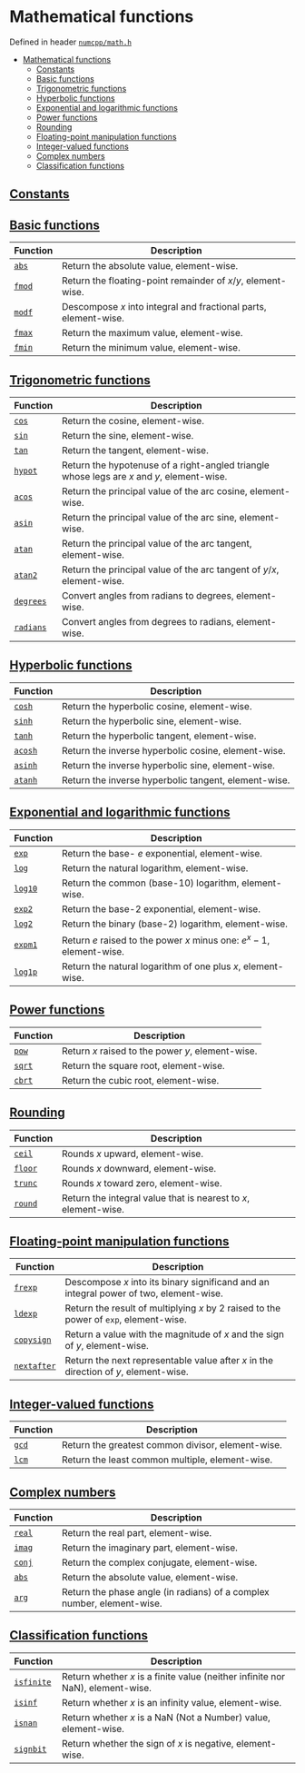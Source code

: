 # Mathematical functions

Defined in header [`numcpp/math.h`](/include/numcpp/math.h)

- [Mathematical functions](#mathematical-functions)
  - [Constants](#constants)
  - [Basic functions](#basic-functions)
  - [Trigonometric functions](#trigonometric-functions)
  - [Hyperbolic functions](#hyperbolic-functions)
  - [Exponential and logarithmic functions](#exponential-and-logarithmic-functions)
  - [Power functions](#power-functions)
  - [Rounding](#rounding)
  - [Floating-point manipulation functions](#floating-point-manipulation-functions)
  - [Integer-valued functions](#integer-valued-functions)
  - [Complex numbers](#complex-numbers)
  - [Classification functions](#classification-functions)

## [Constants](Constants.md)

## [Basic functions](Basic%20functions.md)

| Function                            | Description                                                      |
| ----------------------------------- | ---------------------------------------------------------------- |
| [`abs`](Basic%20functions.md#abs)   | Return the absolute value, element-wise.                         |
| [`fmod`](Basic%20functions.md#fmod) | Return the floating-point remainder of $x/y$, element-wise.      |
| [`modf`](Basic%20functions.md#modf) | Descompose $x$ into integral and fractional parts, element-wise. |
| [`fmax`](Basic%20functions.md#fmax) | Return the maximum value, element-wise.                          |
| [`fmin`](Basic%20functions.md#fmin) | Return the minimum value, element-wise.                          |

## [Trigonometric functions](Trigonometric%20functions.md)

| Function                                          | Description                                                                                |
| ------------------------------------------------- | ------------------------------------------------------------------------------------------ |
| [`cos`](Trigonometric%20functions.md#cos)         | Return the cosine, element-wise.                                                           |
| [`sin`](Trigonometric%20functions.md#sin)         | Return the sine, element-wise.                                                             |
| [`tan`](Trigonometric%20functions.md#tan)         | Return the tangent, element-wise.                                                          |
| [`hypot`](Trigonometric%20functions.md#hypot)     | Return the hypotenuse of a right-angled triangle whose legs are $x$ and $y$, element-wise. |
| [`acos`](Trigonometric%20functions.md#acos)       | Return the principal value of the arc cosine, element-wise.                                |
| [`asin`](Trigonometric%20functions.md#asin)       | Return the principal value of the arc sine, element-wise.                                  |
| [`atan`](Trigonometric%20functions.md#atan)       | Return the principal value of the arc tangent, element-wise.                               |
| [`atan2`](Trigonometric%20functions.md#atan2)     | Return the principal value of the arc tangent of $y/x$, element-wise.                      |
| [`degrees`](Trigonometric%20functions.md#degrees) | Convert angles from radians to degrees, element-wise.                                      |
| [`radians`](Trigonometric%20functions.md#radians) | Convert angles from degrees to radians, element-wise.                                      |

## [Hyperbolic functions](Hyperbolic%20functions.md)

| Function                                   | Description                                          |
| ------------------------------------------ | ---------------------------------------------------- |
| [`cosh`](Hyperbolic%20functions.md#cosh)   | Return the hyperbolic cosine, element-wise.          |
| [`sinh`](Hyperbolic%20functions.md#sinh)   | Return the hyperbolic sine, element-wise.            |
| [`tanh`](Hyperbolic%20functions.md#tanh)   | Return the hyperbolic tangent, element-wise.         |
| [`acosh`](Hyperbolic%20functions.md#acosh) | Return the inverse hyperbolic cosine, element-wise.  |
| [`asinh`](Hyperbolic%20functions.md#asinh) | Return the inverse hyperbolic sine, element-wise.    |
| [`atanh`](Hyperbolic%20functions.md#atanh) | Return the inverse hyperbolic tangent, element-wise. |

## [Exponential and logarithmic functions](Exponential%20and%20logarithmic%20functions.md)

| Function                                                        | Description                                                            |
| --------------------------------------------------------------- | ---------------------------------------------------------------------- |
| [`exp`](Exponential%20and%20logarithmic%20functions.md#exp)     | Return the base- $e$ exponential, element-wise.                        |
| [`log`](Exponential%20and%20logarithmic%20functions.md#log)     | Return the natural logarithm, element-wise.                            |
| [`log10`](Exponential%20and%20logarithmic%20functions.md#log10) | Return the common (base-10) logarithm, element-wise.                   |
| [`exp2`](Exponential%20and%20logarithmic%20functions.md#exp2)   | Return the base-2 exponential, element-wise.                           |
| [`log2`](Exponential%20and%20logarithmic%20functions.md#log2)   | Return the binary (base-2) logarithm, element-wise.                    |
| [`expm1`](Exponential%20and%20logarithmic%20functions.md#expm1) | Return $e$ raised to the power $x$ minus one: $e^x - 1$, element-wise. |
| [`log1p`](Exponential%20and%20logarithmic%20functions.md#log1p) | Return the natural logarithm of one plus $x$, element-wise.            |

## [Power functions](Power%20functions.md)

| Function                            | Description                                       |
| ----------------------------------- | ------------------------------------------------- |
| [`pow`](Power%20functions.md#pow)   | Return $x$ raised to the power $y$, element-wise. |
| [`sqrt`](Power%20functions.md#sqrt) | Return the square root, element-wise.             |
| [`cbrt`](Power%20functions.md#cbrt) | Return the cubic root, element-wise.              |

## [Rounding](Rounding.md)

| Function                     | Description                                                     |
| ---------------------------- | --------------------------------------------------------------- |
| [`ceil`](Rounding.md#ceil)   | Rounds $x$ upward, element-wise.                                |
| [`floor`](Rounding.md#floor) | Rounds $x$ downward, element-wise.                              |
| [`trunc`](Rounding.md#trunc) | Rounds $x$ toward zero, element-wise.                           |
| [`round`](Rounding.md#round) | Return the integral value that is nearest to $x$, element-wise. |

## [Floating-point manipulation functions](Floating-point%20manipulation%20functions.md)

| Function                                                              | Description                                                                            |
| --------------------------------------------------------------------- | -------------------------------------------------------------------------------------- |
| [`frexp`](Floating-point%20manipulation%20functions.md#frexp)         | Descompose $x$ into its binary significand and an integral power of two, element-wise. |
| [`ldexp`](Floating-point%20manipulation%20functions.md#ldexp)         | Return the result of multiplying $x$ by 2 raised to the power of `exp`, element-wise.  |
| [`copysign`](Floating-point%20manipulation%20functions.md#copysign)   | Return a value with the magnitude of $x$ and the sign of $y$, element-wise.            |
| [`nextafter`](Floating-point%20manipulation%20functions.md#nextafter) | Return the next representable value after $x$ in the direction of $y$, element-wise.   |

## [Integer-valued functions](Integer-valued%20functions.md)

| Function                                   | Description                                       |
| ------------------------------------------ | ------------------------------------------------- |
| [`gcd`](Integer-valued%20functions.md#gcd) | Return the greatest common divisor, element-wise. |
| [`lcm`](Integer-valued%20functions.md#lcm) | Return the least common multiple, element-wise.   |

## [Complex numbers](Complex%20numbers.md)

| Function                            | Description                                                            |
| ----------------------------------- | ---------------------------------------------------------------------- |
| [`real`](Complex%20numbers.md#real) | Return the real part, element-wise.                                    |
| [`imag`](Complex%20numbers.md#imag) | Return the imaginary part, element-wise.                               |
| [`conj`](Complex%20numbers.md#conj) | Return the complex conjugate, element-wise.                            |
| [`abs`](Complex%20numbers.md#abs)   | Return the absolute value, element-wise.                               |
| [`arg`](Complex%20numbers.md#arg)   | Return the phase angle (in radians) of a complex number, element-wise. |

## [Classification functions](Classification%20functions.md)

| Function                                            | Description                                                                    |
| --------------------------------------------------- | ------------------------------------------------------------------------------ |
| [`isfinite`](Clasification%20functions.md#isfinite) | Return whether $x$ is a finite value (neither infinite nor NaN), element-wise. |
| [`isinf`](Clasification%20functions.md#isinf)       | Return whether $x$ is an infinity value, element-wise.                         |
| [`isnan`](Clasification%20functions.md#isnan)       | Return whether $x$ is a NaN (Not a Number) value, element-wise.                |
| [`signbit`](Clasification%20functions.md#signbit)   | Return whether the sign of $x$ is negative, element-wise.                      |
